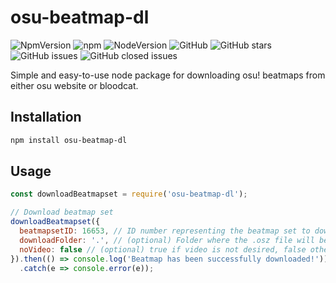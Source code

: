 # osu-beatmap-dl
![NpmVersion](https://img.shields.io/npm/v/osu-beatmap-dl.svg?style=flat-square)
![npm](https://img.shields.io/npm/dt/osu-beatmap-dl.svg?style=flat-square)
![NodeVersion](https://img.shields.io/node/v/osu-beatmap-dl.svg?style=flat-square)
![GitHub](https://img.shields.io/github/license/loarca/osu-beatmap-dl.svg?style=flat-square)
![GitHub stars](https://img.shields.io/github/stars/loarca/osu-beatmap-dl.svg?style=flat-square&label=Stars)
![GitHub issues](https://img.shields.io/github/issues/loarca/osu-beatmap-dl.svg?style=flat-square)
![GitHub closed issues](https://img.shields.io/github/issues-closed/loarca/osu-beatmap-dl.svg?style=flat-square)

Simple and easy-to-use node package for downloading osu! beatmaps from either osu website or bloodcat.

## Installation
```sh
npm install osu-beatmap-dl
```

## Usage
```js
const downloadBeatmapset = require('osu-beatmap-dl');

// Download beatmap set
downloadBeatmapset({
  beatmapsetID: 16653, // ID number representing the beatmap set to download
  downloadFolder: '.', // (optional) Folder where the .osz file will be saved
  noVideo: false // (optional) true if video is not desired, false otherwise
}).then(() => console.log('Beatmap has been successfully downloaded!'))
  .catch(e => console.error(e));
````
